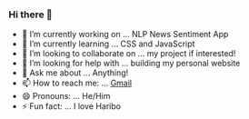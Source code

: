 ### Hi there 👋

- 🔭 I’m currently working on ... NLP News Sentiment App
- 🌱 I’m currently learning ... CSS and JavaScript
- 👯 I’m looking to collaborate on ... my project if interested!
- 🤔 I’m looking for help with ... building my personal website
- 💬 Ask me about ... Anything!
- 📫 How to reach me: ... [Gmail](adithyav211@gmail.com)
- 😄 Pronouns: ... He/Him
- ⚡ Fun fact: ... I love Haribo

